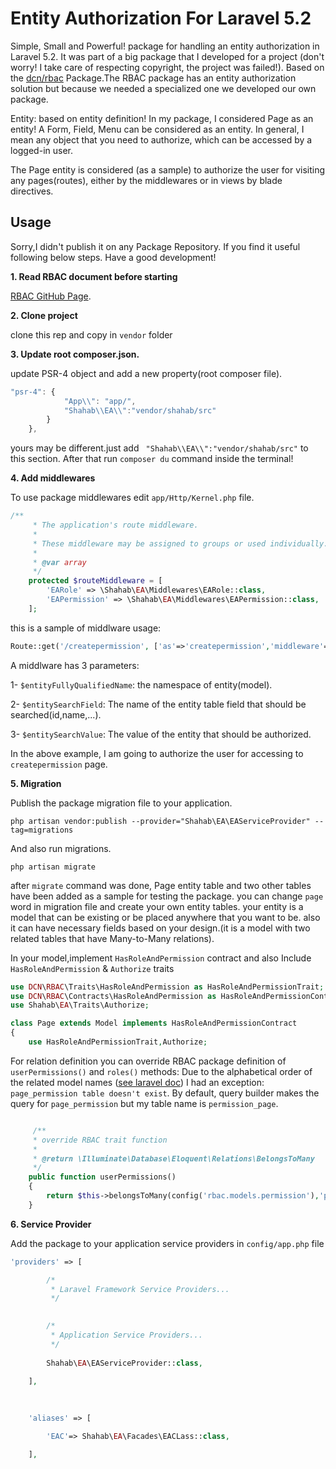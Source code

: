 # Entity Authorization For Laravel 5.2
Simple, Small and Powerful! package for handling an entity authorization in Laravel 5.2.
It was part of a big package that I developed for a project (don't worry! I take care of respecting copyright, the project was failed!).
Based on the [dcn/rbac](https://github.com/mbm-rafal/RBAC) Package.The RBAC package has an entity authorization solution but because we needed a specialized one we developed our own package.


Entity: based on entity definition! In my package, I considered Page as an entity! A Form, Field, Menu can be considered as an entity. In general, I mean any object that you need to authorize, which can be accessed by a logged-in user.

The Page entity is considered (as a sample) to authorize the user for visiting any pages(routes), either by the middlewares or in views by blade directives.

## Usage
Sorry,I didn't publish it on any Package Repository. If you find it useful following below steps. Have a good development!

 **1. Read RBAC document before starting**
 
[RBAC GitHub Page](https://github.com/mbm-rafal/RBAC).


 **2. Clone project**
 
clone this rep and copy in `vendor` folder

 **3. Update root composer.json.**

update PSR-4 object and add a new property(root composer file).
```js
"psr-4": {
            "App\\": "app/",
            "Shahab\\EA\\":"vendor/shahab/src"
        }
    },
```
yours may be different.just add ` "Shahab\\EA\\":"vendor/shahab/src"` to this section.
After that run `composer du` command inside the terminal!

**4. Add middlewares**

To use package middlewares edit `app/Http/Kernel.php` file.
```php
/**
     * The application's route middleware.
     *
     * These middleware may be assigned to groups or used individually.
     *
     * @var array
     */
    protected $routeMiddleware = [
        'EARole' => \Shahab\EA\Middlewares\EARole::class,
        'EAPermission' => \Shahab\EA\Middlewares\EAPermission::class,
    ];

```

this is a sample of middlware usage:
```php
Route::get('/createpermission', ['as'=>'createpermission','middleware'=>['auth','EAPermission:Shahab\EA\Models\Page,name,createpermission'],'uses'=>'HomeController@create_permission']);
```
A middlware has 3 parameters: 

1- `$entityFullyQualifiedName`: the namespace of entity(model).

2- `$entitySearchField`: The name of the entity table field that should be searched(id,name,...).

3- `$entitySearchValue`: The value of the entity that should be authorized.

In the above example, I am going to authorize the user for accessing to `createpermission` page.

**5. Migration**

Publish the package migration file to your application.

    php artisan vendor:publish --provider="Shahab\EA\EAServiceProvider" --tag=migrations

And also run migrations.

    php artisan migrate
    
after `migrate` command was done, Page entity table and two other tables have been added as a sample for testing the package. you can change `page` word in migration file and create your own entity tables. your entity is a model that can be existing or be placed anywhere that you want to be. also it can have necessary fields based on your design.(it is a model with two related tables that have Many-to-Many relations).

In your model,implement `HasRoleAndPermission` contract and also Include `HasRoleAndPermission` & `Authorize` traits 

```php
use DCN\RBAC\Traits\HasRoleAndPermission as HasRoleAndPermissionTrait;
use DCN\RBAC\Contracts\HasRoleAndPermission as HasRoleAndPermissionContract;
use Shahab\EA\Traits\Authorize;

class Page extends Model implements HasRoleAndPermissionContract
{
    use HasRoleAndPermissionTrait,Authorize;
```

For relation definition you can override RBAC package definition of `userPermissions()` and `roles()` methods:
Due to the alphabetical order of the related model names ([see laravel doc](https://laravel.com/docs/5.2/eloquent-relationships#many-to-many)) I had an exception: `page_permission table doesn't exist`. By default, query builder makes the query for `page_permission` but my table name is `permission_page`.

```php

     /**
     * override RBAC trait function
     *
     * @return \Illuminate\Database\Eloquent\Relations\BelongsToMany
     */
    public function userPermissions()
    {
        return $this->belongsToMany(config('rbac.models.permission'),'permission_page')->withTimestamps()->withPivot('granted');
    }

```


**6. Service Provider**

Add the package to your application service providers in `config/app.php` file
```php
'providers' => [

        /*
         * Laravel Framework Service Providers...
         */
       

        /*
         * Application Service Providers...
         */
       
        Shahab\EA\EAServiceProvider::class,

    ],
    
    
    
    'aliases' => [

        'EAC'=> Shahab\EA\Facades\EACLass::class,

    ],

```
